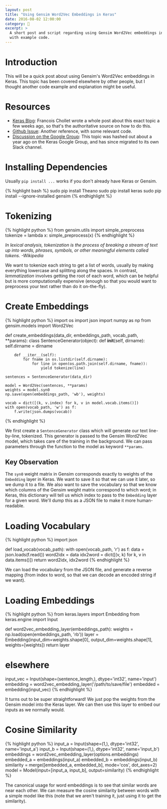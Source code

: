 ```yaml
---
layout: post
title: "Using Gensim Word2Vec Embeddings in Keras"
date: 2016-08-02 12:00:00
category: 🔨
excerpt: >
  A short post and script regarding using Gensim Word2Vec embeddings in Keras,
  with example code.
---
```


# Introduction

This will be a quick post about using Gensim's Word2Vec embeddings in Keras. This topic has been covered elsewhere by other people, but I thought another code example and explanation might be useful.

# Resources

 - [Keras Blog][keras-blog]: Francois Chollet wrote a whole post about this exact topic a few weeks ago, so that's the authoritative source on how to do this.
 - [Github Issue][github-issue]: Another reference, with some relevant code.
 - [Discussion on the Google Group][google-group-discussion]: This topic was hashed out about a year ago on the Keras Google Group, and has since migrated to its own Slack channel.

# Installing Dependencies

Usually `pip install ...` works if you don't already have Keras or Gensim.

{% highlight bash %}
sudo pip install Theano
sudo pip install keras
sudo pip install --ignore-installed gensim
{% endhighlight %}

# Tokenizing

{% highlight python %}
from gensim.utils import simple_preprocess
tokenize = lambda x: simple_preprocess(x)
{% endhighlight %}

*In lexical analysis, tokenization is the process of breaking a stream of text up into words, phrases, symbols, or other meaningful elements called tokens. -Wikipedia*

We want to tokenize each string to get a list of words, usually by making everything lowercase and splitting along the spaces. In contrast, *lemmatization* involves getting the root of each word, which can be helpful but is more computationally expensive (enough so that you would want to preprocess your text rather than do it on-the-fly).

# Create Embeddings

{% highlight python %}
import os
import json
import numpy as np
from gensim.models import Word2Vec

def create_embeddings(data_dir, embeddings_path, vocab_path, **params):
    class SentenceGenerator(object):
        def __init__(self, dirname):
            self.dirname = dirname

        def __iter__(self):
            for fname in os.listdir(self.dirname):
                for line in open(os.path.join(self.dirname, fname)):
                    yield tokenize(line)

    sentences = SentenceGenerator(data_dir)

    model = Word2Vec(sentences, **params)
    weights = model.syn0
    np.save(open(embeddings_path, 'wb'), weights)

    vocab = dict([(k, v.index) for k, v in model.vocab.items()])
    with open(vocab_path, 'w') as f:
        f.write(json.dumps(vocab))
{% endhighlight %}

We first create a `SentenceGenerator` class which will generate our text line-by-line, tokenized. This generator is passed to the Gensim Word2Vec model, which takes care of the training in the background. We can pass parameters through the function to the model as keyword `**params`.

## Key Observation

The `syn0` weight matrix in Gensim corresponds exactly to weights of the `Embedding` layer in Keras. We want to save it so that we can use it later, so we dump it to a file. We also want to save the vocabulary so that we know which columns of the Gensim weight matrix correspond to which word; in Keras, this dictionary will tell us which index to pass to the `Embedding` layer for a given word. We'll dump this as a JSON file to make it more human-readable.

# Loading Vocabulary

{% highlight python %}
import json

def load_vocab(vocab_path):
    with open(vocab_path, 'r') as f:
        data = json.loads(f.read())
    word2idx = data
    idx2word = dict([(v, k) for k, v in data.items()])
    return word2idx, idx2word
{% endhighlight %}

We can load the vocabulary from the JSON file, and generate a reverse mapping (from index to word, so that we can decode an encoded string if we want).

# Loading Embeddings

{% highlight python %}
from keras.layers import Embedding
from keras.engine import Input

def word2vec_embedding_layer(embeddings_path):
    weights = np.load(open(embeddings_path, 'rb'))
    layer = Embedding(input_dim=weights.shape[0], output_dim=weights.shape[1], weights=[weights])
    return layer

# elsewhere
input_vec = Input(shape=(sentence_length,), dtype='int32', name='input')
embedding = word2vec_embedding_layer('/path/to/save/file')
embedded = embedding(input_vec)
{% endhighlight %}

It turns out to be super straightforward! We just pop the weights from the Gensim model into the Keras layer. We can then use this layer to embed our inputs as we normally would.

# Cosine Similarity

{% highlight python %}
input_a = Input(shape=(1,), dtype='int32', name='input_a')
input_b = Input(shape=(1,), dtype='int32', name='input_b')
embeddings = word2vec_embedding_layer(options.embeddings)
embedded_a = embeddings(input_a)
embedded_b = embeddings(input_b)
similarity = merge([embedded_a, embedded_b], mode='cos', dot_axes=2)
model = Model(input=[input_a, input_b], output=similarity)
{% endhighlight %}

The canonical usage for word embeddings is to see that similar words are near each other. We can measure the cosine similarity between words with a simple model like this (note that we aren't training it, just using it to get the similarity).

<script src="https://gist.github.com/codekansas/15b3c2a2e9bc7a3c345138a32e029969.js"></script>

[script-link]: /resources/embeddings/embeddings.py
[keras-blog]: https://blog.keras.io/using-pre-trained-word-embeddings-in-a-keras-model.html
[github-issue]: https://github.com/fchollet/keras/issues/853
[google-group-discussion]: https://groups.google.com/forum/#!topic/keras-users/4wUnPDutY5o
[my-gist]: https://gist.github.com/codekansas/15b3c2a2e9bc7a3c345138a32e029969

